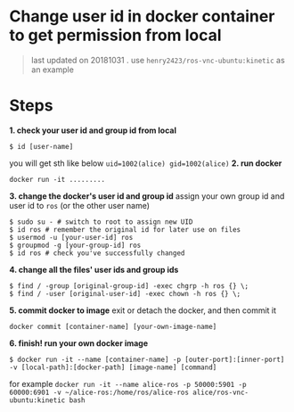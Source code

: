 Change user id in docker container to get permission from local
===
> last updated on 20181031
> .
> use `henry2423/ros-vnc-ubuntu:kinetic` as an example
# Steps
**1. check your user id and group id from local**
```shell
$ id [user-name]
```
you will get sth like below
```uid=1002(alice) gid=1002(alice)```
**2. run docker**
```shell
docker run -it .........
```
**3. change the docker's user id and group id**
assign your own group id and user id to ```ros``` (or the other user name)
```shell
$ sudo su - # switch to root to assign new UID
$ id ros # remember the original id for later use on files
$ usermod -u [your-user-id] ros
$ groupmod -g [your-group-id] ros
$ id ros # check you've successfully changed
```
**4. change all the files' user ids and group ids**
```shell
$ find / -group [original-group-id] -exec chgrp -h ros {} \;
$ find / -user [original-user-id] -exec chown -h ros {} \;
```
**5. commit docker to image**
exit or detach the docker, and then commit it
```shell
docker commit [container-name] [your-own-image-name]
```
**6. finish! run your own docker image**
```shell
$ docker run -it --name [container-name] -p [outer-port]:[inner-port] -v [local-path]:[docker-path] [image-name] [command]
```
for example
```docker run -it --name alice-ros -p 50000:5901 -p 60000:6901 -v ~/alice-ros:/home/ros/alice-ros alice/ros-vnc-ubuntu:kinetic bash```